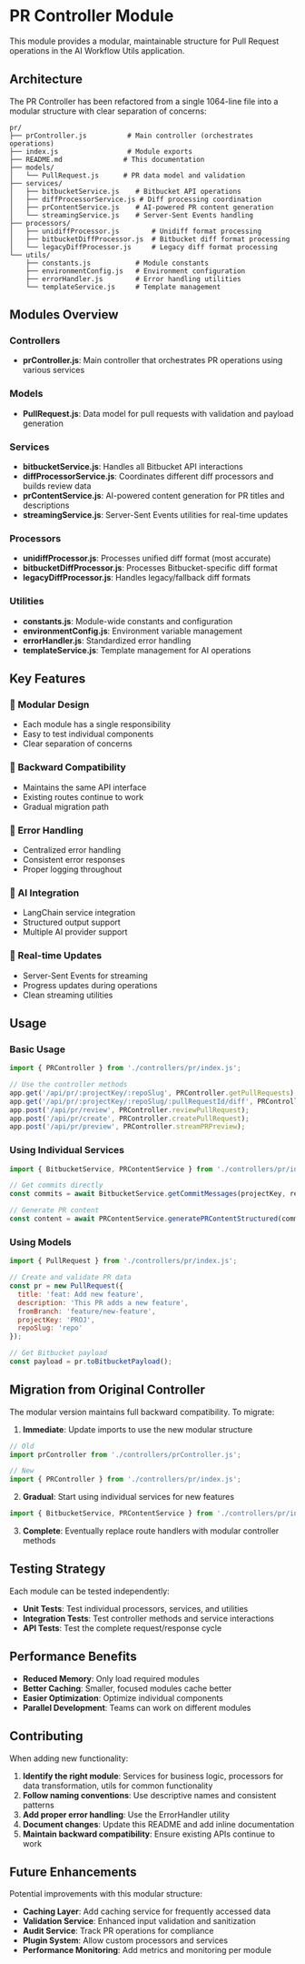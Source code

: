 # PR Controller Module

This module provides a modular, maintainable structure for Pull Request operations in the AI Workflow Utils application.

## Architecture

The PR Controller has been refactored from a single 1064-line file into a modular structure with clear separation of concerns:

```
pr/
├── prController.js          # Main controller (orchestrates operations)
├── index.js                 # Module exports
├── README.md               # This documentation
├── models/
│   └── PullRequest.js      # PR data model and validation
├── services/
│   ├── bitbucketService.js    # Bitbucket API operations
│   ├── diffProcessorService.js # Diff processing coordination
│   ├── prContentService.js    # AI-powered PR content generation
│   └── streamingService.js    # Server-Sent Events handling
├── processors/
│   ├── unidiffProcessor.js        # Unidiff format processing
│   ├── bitbucketDiffProcessor.js  # Bitbucket diff format processing
│   └── legacyDiffProcessor.js     # Legacy diff format processing
└── utils/
    ├── constants.js           # Module constants
    ├── environmentConfig.js   # Environment configuration
    ├── errorHandler.js        # Error handling utilities
    └── templateService.js     # Template management
```

## Modules Overview

### Controllers
- **prController.js**: Main controller that orchestrates PR operations using various services

### Models
- **PullRequest.js**: Data model for pull requests with validation and payload generation

### Services
- **bitbucketService.js**: Handles all Bitbucket API interactions
- **diffProcessorService.js**: Coordinates different diff processors and builds review data
- **prContentService.js**: AI-powered content generation for PR titles and descriptions
- **streamingService.js**: Server-Sent Events utilities for real-time updates

### Processors
- **unidiffProcessor.js**: Processes unified diff format (most accurate)
- **bitbucketDiffProcessor.js**: Processes Bitbucket-specific diff format
- **legacyDiffProcessor.js**: Handles legacy/fallback diff formats

### Utilities
- **constants.js**: Module-wide constants and configuration
- **environmentConfig.js**: Environment variable management
- **errorHandler.js**: Standardized error handling
- **templateService.js**: Template management for AI operations

## Key Features

### 🔧 Modular Design
- Each module has a single responsibility
- Easy to test individual components
- Clear separation of concerns

### 🚀 Backward Compatibility
- Maintains the same API interface
- Existing routes continue to work
- Gradual migration path

### 🎯 Error Handling
- Centralized error handling
- Consistent error responses
- Proper logging throughout

### 🤖 AI Integration
- LangChain service integration
- Structured output support
- Multiple AI provider support

### 📡 Real-time Updates
- Server-Sent Events for streaming
- Progress updates during operations
- Clean streaming utilities

## Usage

### Basic Usage
```javascript
import { PRController } from './controllers/pr/index.js';

// Use the controller methods
app.get('/api/pr/:projectKey/:repoSlug', PRController.getPullRequests);
app.get('/api/pr/:projectKey/:repoSlug/:pullRequestId/diff', PRController.getPullRequestDiff);
app.post('/api/pr/review', PRController.reviewPullRequest);
app.post('/api/pr/create', PRController.createPullRequest);
app.post('/api/pr/preview', PRController.streamPRPreview);
```

### Using Individual Services
```javascript
import { BitbucketService, PRContentService } from './controllers/pr/index.js';

// Get commits directly
const commits = await BitbucketService.getCommitMessages(projectKey, repoSlug, branchName);

// Generate PR content
const content = await PRContentService.generatePRContentStructured(commits, ticketNumber, branchName, onProgress);
```

### Using Models
```javascript
import { PullRequest } from './controllers/pr/index.js';

// Create and validate PR data
const pr = new PullRequest({
  title: 'feat: Add new feature',
  description: 'This PR adds a new feature',
  fromBranch: 'feature/new-feature',
  projectKey: 'PROJ',
  repoSlug: 'repo'
});

// Get Bitbucket payload
const payload = pr.toBitbucketPayload();
```

## Migration from Original Controller

The modular version maintains full backward compatibility. To migrate:

1. **Immediate**: Update imports to use the new modular structure
```javascript
// Old
import prController from './controllers/prController.js';

// New
import { PRController } from './controllers/pr/index.js';
```

2. **Gradual**: Start using individual services for new features
```javascript
import { BitbucketService, PRContentService } from './controllers/pr/index.js';
```

3. **Complete**: Eventually replace route handlers with modular controller methods

## Testing Strategy

Each module can be tested independently:

- **Unit Tests**: Test individual processors, services, and utilities
- **Integration Tests**: Test controller methods and service interactions
- **API Tests**: Test the complete request/response cycle

## Performance Benefits

- **Reduced Memory**: Only load required modules
- **Better Caching**: Smaller, focused modules cache better
- **Easier Optimization**: Optimize individual components
- **Parallel Development**: Teams can work on different modules

## Contributing

When adding new functionality:

1. **Identify the right module**: Services for business logic, processors for data transformation, utils for common functionality
2. **Follow naming conventions**: Use descriptive names and consistent patterns
3. **Add proper error handling**: Use the ErrorHandler utility
4. **Document changes**: Update this README and add inline documentation
5. **Maintain backward compatibility**: Ensure existing APIs continue to work

## Future Enhancements

Potential improvements with this modular structure:

- **Caching Layer**: Add caching service for frequently accessed data
- **Validation Service**: Enhanced input validation and sanitization
- **Audit Service**: Track PR operations for compliance
- **Plugin System**: Allow custom processors and services
- **Performance Monitoring**: Add metrics and monitoring per module
